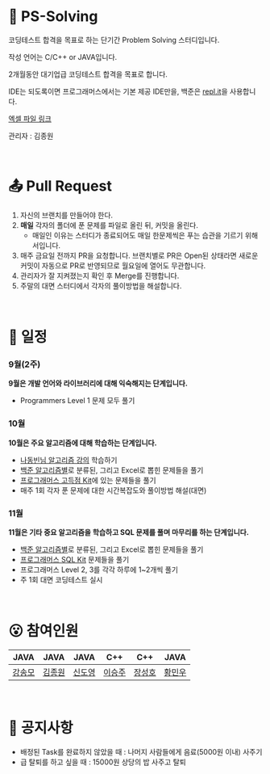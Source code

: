 # 🌅 PS-Solving
코딩테스트 합격을 목표로 하는 단기간 Problem Solving 스터디입니다.

작성 언어는 C/C++ or JAVA입니다.

2개월동안 대기업급 코딩테스트 합격을 목표로 합니다.

IDE는 되도록이면 프로그래머스에서는 기본 제공 IDE만을, 백준은 [repl.it](https://replit.com)을 사용합니다.

[엑셀 파일 링크](https://docs.google.com/spreadsheets/d/1hGfMzoENAGQE_mZPy3tKu7u9Opx5k2zBO1C7W5w-epw/edit#gid=1086871307)

관리자 : 김종원

<br/>

# 📤 Pull Request

1. 자신의 브랜치를 만들어야 한다.
2. **매일** 각자의 폴더에 푼 문제를 파일로 올린 뒤, 커밋을 올린다.
    - 매일인 이유는 스터디가 종료되어도 매일 한문제씩은 푸는 습관을 기르기 위해서입니다.
3. 매주 금요일 전까지 PR을 요청합니다. 브랜치별로 PR은 Open된 상태라면 새로운 커밋이 자동으로 PR로 반영되므로 월요일에 열어도 무관합니다.
4. 관리자가 잘 지켜졌는지 확인 후 Merge를 진행합니다.
5. 주말의 대면 스터디에서 각자의 풀이방법을 해설합니다.

<br/>

# 📆 일정
### 9월(2주)
**9월은 개발 언어와 라이브러리에 대해 익숙해지는 단계입니다.** <br/>
 - Programmers Level 1 문제 모두 풀기

### 10월
**10월은 주요 알고리즘에 대해 학습하는 단계입니다.** <br/>
 - [나동빈님 알고리즘 강의](https://www.youtube.com/watch?v=m-9pAwq1o3w&list=PLRx0vPvlEmdAghTr5mXQxGpHjWqSz0dgC) 학습하기
 - [백준 알고리즘별](https://www.acmicpc.net/problem/tags)로 분류된, 그리고 Excel로 뽑힌 문제들을 풀기
 - [프로그래머스 고득점 Kit](https://school.programmers.co.kr/learn/challenges?tab=algorithm_practice_kit)에 있는 문제들을 풀기
 - 매주 1회 각자 푼 문제에 대한 시간복잡도와 풀이방법 해설(대면)

### 11월
**11월은 기타 중요 알고리즘을 학습하고 SQL 문제를 풀며 마무리를 하는 단계입니다.**
 - [백준 알고리즘별](https://www.acmicpc.net/problem/tags)로 분류된, 그리고 Excel로 뽑힌 문제들을 풀기
 - [프로그래머스 SQL Kit](https://school.programmers.co.kr/learn/challenges?tab=sql_practice_kit) 문제들을 풀기
 - 프로그래머스 Level 2, 3를 각각 하루에 1~2개씩 풀기 
 - 주 1회 대면 코딩테스트 실시

<br/>

# 😮 참여인원
|JAVA|JAVA|JAVA|C++|C++|JAVA|
| ---------------------------- | ---------------------------- | ---------------------------- | ---------------------------- |----------------------------|----------------------------|
| [강송모](https://github.com/rkdthdah) | [김종원](https://github.com/tank3a) | [신도영](https://github.com/straipe) | [이승주](https://github.com/CsLsj) | [장성호](https://github.com/seongho9) | [황민우](https://github.com/humang) |


<br/>

# 🚩 공지사항
- 배정된 Task를 완료하지 않았을 때 : 나머지 사람들에게 음료(5000원 이내) 사주기
- 급 탈퇴를 하고 싶을 때 : 15000원 상당의 밥 사주고 탈퇴
